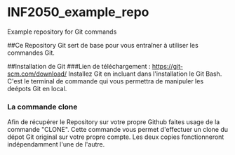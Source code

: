 # INF2050_example_repo
Example repository for Git commands

##Ce Repository Git sert de base pour vous entraîner à utiliser les commandes Git.

##Installation de Git
###Lien de téléchargement : https://git-scm.com/download/
Installez Git en incluant dans l'installation le Git Bash. 
C'est le terminal de commande qui vous permettra de manipuler les deépots Git en local.

### La commande clone
Afin de récupérer le Repository sur votre propre Github faites usage de la commande "CLONE".
Cette commande vous permet d'effectuer un clone du dépot Git original sur votre propre compte.
Les deux copies fonctionneront indépendamment l'une de l'autre.

